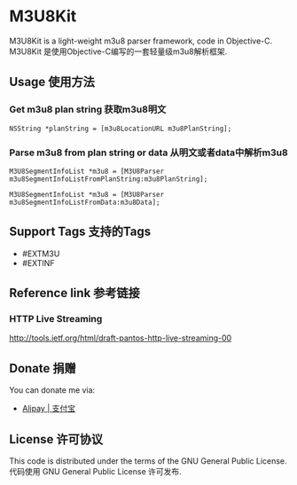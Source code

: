# M3U8Kit

M3U8Kit is a light-weight m3u8 parser framework, code in Objective-C.  
M3U8Kit 是使用Objective-C编写的一套轻量级m3u8解析框架.

## Usage 使用方法

### Get m3u8 plan string 获取m3u8明文
```
NSString *planString = [m3u8LocationURL m3u8PlanString];
```

### Parse m3u8 from plan string or data 从明文或者data中解析m3u8
```
M3U8SegmentInfoList *m3u8 = [M3U8Parser m3u8SegmentInfoListFromPlanString:m3u8PlanString];

M3U8SegmentInfoList *m3u8 = [M3U8Parser m3u8SegmentInfoListFromData:m3u8Data];
```

## Support Tags 支持的Tags
* #EXTM3U
* #EXTINF

## Reference link 参考链接
### HTTP Live Streaming  
http://tools.ietf.org/html/draft-pantos-http-live-streaming-00

## Donate 捐赠

You can donate me
via:
* [Alipay | 支付宝](https://me.alipay.com/0dayzh)

## License 许可协议
This code is distributed under the terms of the GNU General Public License.  
代码使用 GNU General Public License 许可发布.
